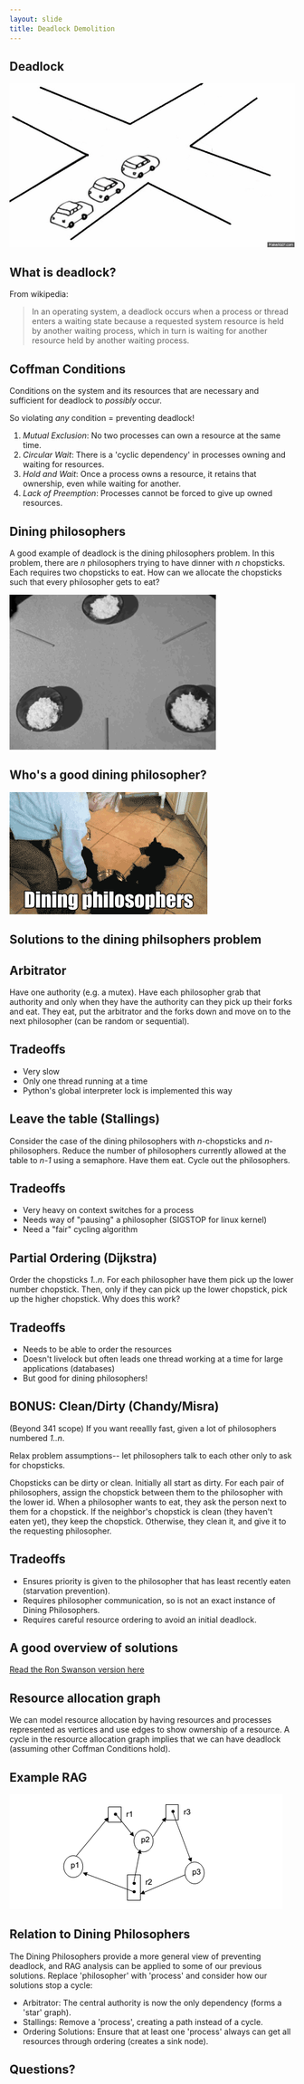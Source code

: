```yaml
---
layout: slide
title: Deadlock Demolition
---
```


## Deadlock

<vertical />

![Traffic Jam](/images/assignment-docs/lab/slides/dining/traffic.gif)

## What is deadlock?

From wikipedia:
> In an operating system, a deadlock occurs when a process or thread enters a waiting state because a requested system resource is held by another waiting process, which in turn is waiting for another resource held by another waiting process. 

## Coffman Conditions

Conditions on the system and its resources that are necessary and sufficient for deadlock to *possibly* occur.

So violating *any* condition = preventing deadlock!

<vertical />

1. _Mutual Exclusion_: No two processes can own a resource at the same time. 
2. _Circular Wait_: There is a 'cyclic dependency' in processes owning and waiting for resources.
3. _Hold and Wait_: Once a process owns a resource, it retains that ownership, even while waiting for another.
4. _Lack of Preemption_: Processes cannot be forced to give up owned resources.

<horizontal />

## Dining philosophers

A good example of deadlock is the dining philosophers problem. In this problem, there are _n_ philosophers trying to have dinner with _n_ chopsticks. Each requires two chopsticks to eat. How can we allocate the chopsticks such that every philosopher gets to eat?

![Deadlock Dining](/images/assignment-docs/lab/slides/dining/dining.gif)

## Who's a good dining philosopher?

![Dog Philosopher](/images/assignment-docs/lab/slides/dining/dogdining.gif)

<horizontal />

## Solutions to the dining philsophers problem

<horizontal />

## Arbitrator

<vertical />

Have one authority (e.g. a mutex). Have each philosopher grab that authority and only when they have the authority can they pick up their forks and eat. They eat, put the arbitrator and the forks down and move on to the next philosopher (can be random or sequential).

## Tradeoffs

* Very slow
* Only one thread running at a time
* Python's global interpreter lock is implemented this way

<horizontal />

## Leave the table (Stallings)

<vertical />

Consider the case of the dining philosophers with _n_-chopsticks and _n_-philosophers. Reduce the number of philosophers currently allowed at the table to _n-1_ using a semaphore. Have them eat. Cycle out the philosophers.

## Tradeoffs

* Very heavy on context switches for a process
* Needs way of "pausing" a philosopher (SIGSTOP for linux kernel)
* Need a "fair" cycling algorithm

<horizontal />

## Partial Ordering (Dijkstra)

<vertical />

Order the chopsticks _1..n_. For each philosopher have them pick up the lower number chopstick. Then, only if they can pick up the lower chopstick, pick up the higher chopstick. Why does this work?

## Tradeoffs

* Needs to be able to order the resources
* Doesn't livelock but often leads one thread working at a time for large applications (databases)
* But good for dining philosophers!

<horizontal />

## BONUS: Clean/Dirty (Chandy/Misra)

<vertical />

(Beyond 341 scope) If you want reeallly fast, given a lot of philosophers numbered _1..n_.

Relax problem assumptions-- let philosophers talk to each other only to ask for chopsticks.

Chopsticks can be dirty or clean. Initially all start as dirty. For each pair of philosophers, assign the chopstick between them to the philosopher with the lower id. When a philosopher wants to eat, they ask the person next to them for a chopstick. If the neighbor's chopstick is clean (they haven't eaten yet), they keep the chopstick. Otherwise, they clean it, and give it to the requesting philosopher.

## Tradeoffs

* Ensures priority is given to the philosopher that has least recently eaten (starvation prevention).
* Requires philosopher communication, so is not an exact instance of Dining Philosophers.
* Requires careful resource ordering to avoid an initial deadlock.

<horizontal />

## A good overview of solutions

[Read the Ron Swanson version here](http://adit.io/posts/2013-05-11-The-Dining-Philosophers-Problem-With-Ron-Swanson.html)

<horizontal />

## Resource allocation graph

We can model resource allocation by having resources and processes represented as vertices
and use edges to show ownership of a resource. A cycle in the
resource allocation graph implies that we can have deadlock (assuming other Coffman Conditions hold).

## Example RAG

![Deadlock RAG](/images/assignment-docs/lab/slides/dining/rag.png)

## Relation to Dining Philosophers

The Dining Philosophers provide a more general view of preventing deadlock, and RAG analysis can be applied to some of our previous solutions. Replace 'philosopher' with 'process' and consider how our solutions stop a cycle:
* Arbitrator: The central authority is now the only dependency (forms a 'star' graph). 
* Stallings: Remove a 'process', creating a path instead of a cycle.
* Ordering Solutions: Ensure that at least one 'process' always can get all resources through ordering (creates a sink node).

<horizontal />

## Questions?

